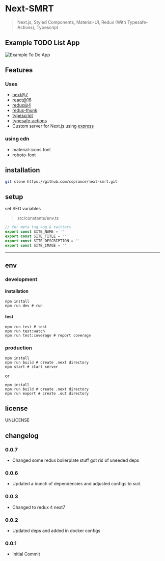 # Next-SMRT
> Next.js, Styled Components, Material-UI, Redux (With Typesafe-Actions), Typescript

## Example TODO List App
![Example To Do App](https://csprance.com/shots/2018-08-12_80391bbd-a273-454b-9d85-f45c0bca6d37.png)

## Features
### Uses
 - [next@7](https://github.com/zeit/next.js)
 - [react@16](https://github.com/facebook/react)
 - [redux@4](https://github.com/reduxjs/redux)
 - [redux-thunk](https://github.com/reduxjs/redux-thunk)
 - [typescript](https://github.com/Microsoft/TypeScript)
 - [typesafe-actions](https://github.com/piotrwitek/typesafe-actions)
 - Custom server for Next.js using [express](https://github.com/expressjs/express)
 

### using cdn
 - material-icons font
 - roboto-font

## installation

```sh
git clone https://github.com/csprance/next-smrt.git
```

## setup

set SEO variables

> src/constants/env.ts

```typescript
// for meta tag <og & twitter>
export const SITE_NAME = ''
export const SITE_TITLE = ''
export const SITE_DESCRIPTION = ''
export const SITE_IMAGE = ''
```

---

## env

### development

#### installation

```
npm install
npm run dev # run
```

#### test

```
npm run test # test
npm run test:watch
npm run test:coverage # report coverage
```

### production

```
npm install
npm run build # create .next directory
npm start # start server
```

or

```
npm install
npm run build # create .next directory
npm run export # create .out directory
```

## license

UNLICENSE

## changelog
### 0.0.7

- Changed some redux boilerplate stuff got rid of uneeded deps
### 0.0.6

- Updated a bunch of dependencies and adjusted configs to suit.
### 0.0.3

- Changed to redux 4 next7

### 0.0.2

- Updated deps and added in docker configs

### 0.0.1

- Initial Commit
